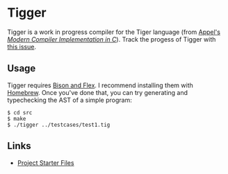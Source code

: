 # Tigger
Tigger is a work in progress compiler for the Tiger language (from [Appel's
_Modern Compiler Implementation in C_][tiger]). Track the progess of Tigger
with [this issue][tracker].

## Usage

Tigger requires [Bison and Flex][bflex]. I recommend installing them with
[Homebrew][brew]. Once you've done that, you can try generating and
typechecking the AST of a simple program:

	$ cd src
	$ make
	$ ./tigger ../testcases/test1.tig

## Links
- [Project Starter Files][sfiles]

[sfiles]: https://www.cs.princeton.edu/~appel/modern/c/project.html
[bflex]: http://dinosaur.compilertools.net/
[tracker]: https://github.com/tedbauer/tigger/issues/1
[brew]: https://brew.sh/
[tiger]: https://www.cs.princeton.edu/~appel/modern/
